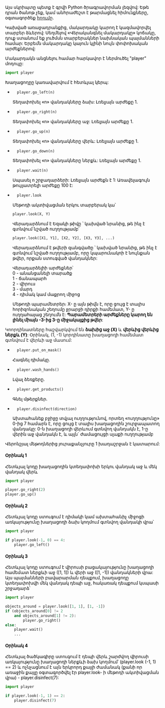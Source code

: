 <span style="color: #000;">Այս սկրիպտը պետք է գրվի Python ծրագրավորման լեզվով: Եթե դրան ծանոթ չեք, կամ անհրաժեշտ է թարմացնել հիմունքները, օգտագործեք <a href="https://docs.python.org/3/tutorial/index.html" target="_blank" rel="nofollow">հղումը</a>.</span>

<span style="color: #000;">Կախված առաջադրանքից, մակարդակը կարող է կազմավորվել տարբեր ձևերով: Սեղմելով «Վերականգնել մակարդակը» կոճակը, դուք ստանում եք լուծմսն տարբերակներ նախնական պայմանների համար: Երբեմն մակարդակը կայուն կլինի նույն փոփոխական արժեքներով:</span>

<span style="color: #000;">Մակարդակն անցնելու համար հարկավոր է ներմուծել "player" մոդուլը:</span>
```python
import player
```

<span style="color: #000;">Խաղացողըը կառավարվում է հետևյալ կերպ:</span>
* ```python
    player.go_left(n)
    ```
    <p style="color: #000;">Տեղափոխել «n» վանդակները ձախ: Լռելյայն արժեքը 1.</p>

* ```python
    player.go_right(n)
    ```
    <p style="color: #000;">Տեղափոխել «n» վանդակները աջ: Լռելյայն արժեքը 1.</p>

* ```python
    player.go_up(n)
    ```
    <p style="color: #000;">Տեղափոխել «n» վանդակները վերև: Լռելյայն արժեքը 1.</p>

* ```python
    player.go_down(n)
    ```
    <p style="color: #000;">Տեղափոխել «n» վանդակները ներքև: Լռելյայն արժեքը 1.</p>

* ```python
    player.wait(n)
    ```
    <p style="color: #000;">Սպասել n շրջադարձերի: Լռելյայն արժեքն է 1: Առավելագույն թույլատրելի արժեքը 100 է:</p>
    
* ```python
    player.look
    ```
    <p style="color: #000;">Մեթոդի ակտիվացման երկու տարբերակ կա՝</p>

    ```python
    player.look(X, Y)
    ```
    <p style="color: #000;">Վերադարձնում է Եզակի թիվը ՝ կախված նրանից, թե ինչ է գտնվում  նշված ուղղությամբ՝</p>

    ```python
    player.look([X1, Y1], [X2, Y2], [X3, Y3], ...) 
    ```
    <p style="color: #000;">Վերադարձնում է թվերի զանգվածը ՝ կախված նրանից, թե ինչ է գտնվում  նշված ուղղությամբ, որը կպարունակոի է նույնքան թվեր, որքան ստուգված վանդակներ:</p>
    <p style="color: #000;">
    Վերադարձելիի արժեքներ՝<br>
    0 - անանցանելի տարածք<br>
    1 - ճանապարհ<br>
    2 - վիրուս<br>
    3 - մարդ<br>
    4 - դիմակ կամ մաքրող միջոց<br>
    </p>
    <p style="color: #000;">Մեթոդի պարամետրեր։ X- ը այն թիվն է, որը ցույց է տալիս հորիզոնական շեղումը ջրարջի դիրքի համեմատ, Y- ը ուղղահայաց շեղումն է: <strong style = "color: #000;">Պարամետրերի արժեքները կարող են լինել միայն -3-ից 3-ը միջակայքից թվեր</strong>:
Կոորդինատները հաշվարկվում են <strong style = "color: #000;"> ձախից աջ (X)</strong> և <strong style="color: #000;">վերևից վերևից ներքև (Y)</strong>: Օրինակ, (1, -1) կորդինատը խաղացողի  համեմատ գտնվում է վերևի աջ մասում:</p>

* ```python
    player.put_on_mask()
    ```
    <p style="color: #000;">Հագնել դիմակը.</p>

* ```python
    player.wash_hands()
    ```
    <p style="color: #000;">Լվալ ձեռքերը.</p>
    
* ```python
    player.get_products()
    ```
    <p style="color: #000;">Գնել մթերքներ.</p>

* ```python
    player.disinfect(direction)
    ```
    <p style="color: #000;">Ախտահանեք բջիջը տվյալ ուղղությունով, որտեղ «ուղղությունը» 0-ից 7 համարն է, որը ցույց է տալիս խաղացողին շուրջապատող վանդակը: 0-ն խաղացողի վերևում գտնվող վանդակն է, 1-ը վերին աջ վանդակն է, և այլն` ժամացույցի սլաքի ուղղությամբ</p>

<p style="color: #000;">Վերոնշյալ մեթոդներից յուրաքանչյուրը 1 խաղաշրջան է կատարում:</p>

#### <span style="color: #000;">Օրինակ 1</span>
<span style="color: #000;">Հետևյալ կոդը խաղացողին կտեղափոխի երկու վանդակ աջ և մեկ վանդակ վերև</span>
```python
import player

player.go_right(2)
player.go_up()
```

#### <span style="color: #000;">Օրինակ 2</span>
<span style="color: #000;">Հետևյալ կոդը ստուգում է դիմակի կամ ախտահանիչ միջոցի առկայությունը խաղացողի ձախ կողմում գտնվող վանդակի վրա՝</span>
```python
import player

if player.look(-1, 0) == 4:
    player.go_left()
```

#### <span style="color: #000;">Օրինակ 3</span>
<span style="color: #000;">Հետևյալ կոդը ստուգում է վիրուսի բացակայությունը խաղացողի համեմատ ներքևի աջ ([1, 1]) և վերի աջ ([1, -1]) վանդակների վրա: Այս պայմանների բավարարման դեպքում, խաղացողը կտեղափոխվի մեկ վանդակ դեպի աջ, հակառակ դեպքում  կսպասի շրջադարձ՝</span>
```python
import player

objects_around = player.look([1, 1], [1, -1])
if (objects_around[0] != 2 
    and objects_around[1] != 2):
        player.go_right()
else:
    player.wait()
    ...
```

#### <span style="color: #000;">Օրինակ 4</span>
<span style="color: #000;">Հետևյալ ծածկագիրը ստուգում է դեպի վերև շարժվող վիրուսի առկայությունը խաղացողի ներքևի ձախ կողմում՝  (player.look (-1, 1) == 2) և ոչնչացնում է այն երկրորդ քայլի ժամանակ (քանի որ առաջին քայլը օգտագործվել էր player.look- ի մեթոդի ակտիվացման վրա) - player.disinfect(7):</span>
```python
import player

if player.look(-1, 1) == 2:
    player.disinfect(7)
```
